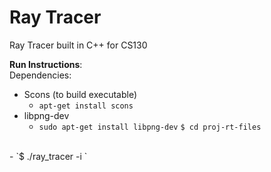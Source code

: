# Ray Tracer
Ray Tracer built in C++ for CS130

<strong>Run Instructions</strong>:
<br>
Dependencies:
- Scons (to build executable)
	- `apt-get install scons`
- libpng-dev
	- `sudo apt-get install libpng-dev`
`$ cd proj-rt-files`
<br>
- `$ ./ray_tracer -i <test-file>`
